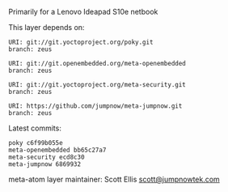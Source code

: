 Primarily for a Lenovo Ideapad S10e netbook

This layer depends on:

    URI: git://git.yoctoproject.org/poky.git
    branch: zeus

    URI: git://git.openembedded.org/meta-openembedded
    branch: zeus

    URI: git://git.yoctoproject.org/meta-security.git
    branch: zeus

    URI: https://github.com/jumpnow/meta-jumpnow.git
    branch: zeus


Latest commits:

    poky c6f99b055e
    meta-openembedded bb65c27a7
    meta-security ecd8c30
    meta-jumpnow 6869932


meta-atom layer maintainer: Scott Ellis <scott@jumpnowtek.com>

